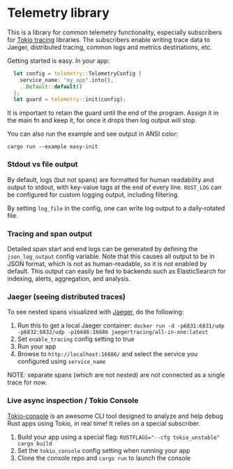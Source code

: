 # Telemetry library

This is a library for common telemetry functionality, especially subscribers for [Tokio tracing](https://github.com/tokio-rs/tracing)
libraries.  The subscribers enable writing trace data to Jaeger, distributed tracing,
common logs and metrics destinations, etc.

Getting started is easy.  In your app:

```rust
  let config = telemetry::TelemetryConfig {
    service_name: "my_app".into(),
    ..Default::default()
  };
  let guard = telemetry::init(config);
```

It is important to retain the guard until the end of the program.  Assign it in the main fn and keep it,
for once it drops then log output will stop.

You can also run the example and see output in ANSI color:

    cargo run --example easy-init

### Stdout vs file output

By default, logs (but not spans) are formatted for human readability and output to stdout, with key-value tags at the end of every line.
`RUST_LOG` can be configured for custom logging output, including filtering.

By setting `log_file` in the config, one can write log output to a daily-rotated file.

### Tracing and span output

Detailed span start and end logs can be generated by defining the `json_log_output` config variable.  Note that this causes all output to be in JSON format, which is not as human-readable, so it is not enabled by default.
This output can easily be fed to backends such as ElasticSearch for indexing, alerts, aggregation, and analysis.

### Jaeger (seeing distributed traces)

To see nested spans visualized with [Jaeger](https://www.jaegertracing.io), do the following:

1. Run this to get a local Jaeger container: `docker run -d -p6831:6831/udp -p6832:6832/udp -p16686:16686 jaegertracing/all-in-one:latest`
2. Set `enable_tracing` config setting to true
3. Run your app
4. Browse to `http://localhost:16686/` and select the service you configured using `service_name`

NOTE: separate spans (which are not nested) are not connected as a single trace for now.

### Live async inspection / Tokio Console

[Tokio-console](https://github.com/tokio-rs/console) is an awesome CLI tool designed to analyze and help debug Rust apps using Tokio, in real time!  It relies on a special subscriber.

1. Build your app using a special flag: `RUSTFLAGS="--cfg tokio_unstable" cargo build`
2. Set the `tokio_console` config setting when running your app
3. Clone the console repo and `cargo run` to launch the console
